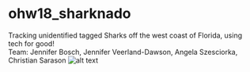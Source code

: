 # ohw18_sharknado
Tracking unidentified tagged Sharks off the west coast of Florida, using tech for good! <br/>
Team: Jennifer Bosch, Jennifer Veerland-Dawson, Angela Szesciorka, Christian Sarason
![alt text](https://pmctvline2.files.wordpress.com/2015/07/sharknado3_review.jpg)
